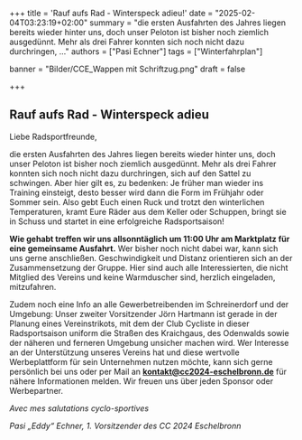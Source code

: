 +++
title = 'Rauf aufs Rad - Winterspeck adieu!'
date = "2025-02-04T03:23:19+02:00"
summary = "die ersten Ausfahrten des Jahres liegen bereits wieder hinter uns, doch unser Peloton ist bisher noch ziemlich ausgedünnt. Mehr als drei Fahrer konnten sich noch nicht dazu durchringen, ..."
authors = ["Pasi Echner"]
tags = ["Winterfahrplan"]

banner = "Bilder/CCE_Wappen mit Schriftzug.png"
draft = false

+++
## Rauf aufs Rad - Winterspeck adieu

Liebe Radsportfreunde,

die ersten Ausfahrten des Jahres liegen bereits wieder hinter uns, doch unser Peloton ist bisher noch ziemlich ausgedünnt. Mehr als drei Fahrer konnten sich noch nicht dazu durchringen, sich auf den Sattel zu schwingen. Aber hier gilt es, zu bedenken: Je früher man wieder ins Training einsteigt, desto besser wird dann die Form im Frühjahr oder Sommer sein. Also gebt Euch einen Ruck und trotzt den winterlichen Temperaturen, kramt Eure Räder aus dem Keller oder Schuppen, bringt sie in Schuss und startet in eine erfolgreiche Radsportsaison!

**Wie gehabt treffen wir uns allsonntäglich um 11:00 Uhr am Marktplatz für eine gemeinsame Ausfahrt.** Wer bisher noch nicht dabei war, kann sich uns gerne anschließen. Geschwindigkeit und Distanz orientieren sich an der Zusammensetzung der Gruppe. Hier sind auch alle Interessierten, die nicht Mitglied des Vereins und keine Warmduscher sind, herzlich eingeladen, mitzufahren.

Zudem noch eine Info an alle Gewerbetreibenden im Schreinerdorf und der Umgebung: Unser zweiter Vorsitzender Jörn Hartmann ist gerade in der Planung eines Vereinstrikots, mit dem der Club Cycliste in dieser Radsportsaison uniform die Straßen des  Kraichgaus, des Odenwalds sowie der näheren und ferneren Umgebung unsicher machen wird. Wer Interesse an der Unterstützung unseres Vereins hat und diese wertvolle Werbeplattform für sein Unternehmen nutzen möchte, kann sich gerne persönlich bei uns oder per Mail an [**kontakt@cc2024-eschelbronn.de**](mailto:kontakt@cc2024-eschelbronn.de) für nähere Informationen melden. Wir freuen uns über jeden Sponsor oder Werbepartner.

*Avec mes salutations cyclo-sportives*

*Pasi „Eddy“ Echner, 1. Vorsitzender des CC 2024 Eschelbronn*
